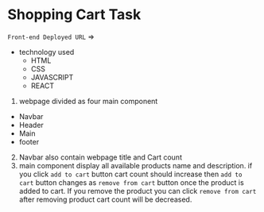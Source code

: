 # Shopping Cart Task

`Front-end Deployed URL` => 

+ technology used
  - HTML
  - CSS
  - JAVASCRIPT
  - REACT

1. webpage divided as four main component
  - Navbar
  - Header
  - Main
  - footer
2. Navbar also contain webpage title and Cart count 
3. main component display all available products name and description. if you click `add to cart` button cart count should increase then `add to cart` button changes as `remove from cart` button once the product is added to cart. If you remove the product you can click `remove from cart` after removing product cart count will be decreased.